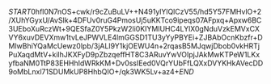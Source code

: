 $START$0hfl0N7nOS+cwk/r9cZuBuLV++N491ylYlQlCzV55/hd5Y57FMHvlO+2/XUhYGyxU/AvSIk+4DFUv0ruG4PmosUj5uKKTco9ipeqs07AFpxq+Apxw6BC3UEboXuRczWt+9QESfaZ0Y5PkzW2li0KIYMlUHC4LYlX0gNduVzkEMVxCXVY6xuvDEVXmw1tvLeJPWVLE4lmGGSD1TU3yYyPBYEi+ZJBAbOcnKbzfr+DMlwBhiYQaMcUewz0lpb/3jALI9Y1kjOEWU4n+2rqasB5MJqwjDbob0vkHRTjPuXaqdMtV+kilhJKXFyD9pZbzqeffHT8C3ARuvYwVOIpjJAkMwKTPeW1LKxyfbaNM0TtP83EHHhIdWRkKM+Dv0ssIEed0VQrYUbFfLQXxDVYKHkAVecDD9oMbLnxl71SDUMkUP8HhbQIO+/qk3WK5Lv+az4+$END$